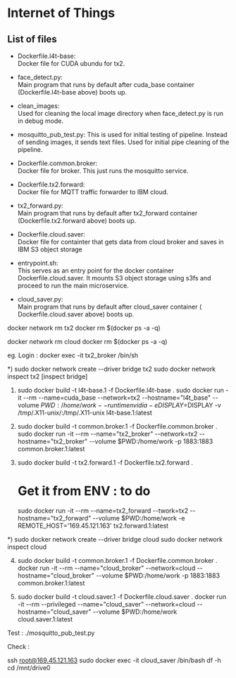 # Internet of Things

## List of files  

 - Dockerfile.l4t-base:  
   Docker file for CUDA ubundu for tx2.

 - face_detect.py:  
   Main program that runs by default after cuda_base container (Dockerfile.l4t-base above) boots up.

 - clean_images:  
   Used for cleaning the local image directory when face_detect.py is run in debug mode.

 - mosquitto_pub_test.py: 
   This is used for initial testing of pipeline. Instead of sending images, it sends text files. Used for initial pipe cleaning of the pipeline. 

 - Dockerfile.common.broker:  
   Docker file for broker. This just runs the mosquitto service.

 - Dockerfile.tx2.forward:  
   Docker file for MQTT traffic forwarder to IBM cloud.

 - tx2_forward.py:  
   Main program that runs by default after tx2_forward container (Dockerfile.tx2.forward above) boots up.

 - Dockerfile.cloud.saver:  
   Docker file for containter that gets data from cloud broker and saves in IBM S3 object storage

 - entrypoint.sh:  
   This serves as an entry point for the docker container Dockerfile.cloud.saver. It mounts S3 object storage using s3fs and proceed to run the main microservice.

 - cloud_saver.py:  
   Main program that runs by default after cloud_saver container ( Dockerfile.cloud.saver above) boots up.


docker network rm tx2
docker rm $(docker ps -a -q)

docker network rm cloud
docker rm $(docker ps -a -q)

eg. Login : docker exec -it tx2_broker  /bin/sh

*) sudo docker network create --driver bridge tx2
   sudo docker network inspect tx2 [inspect bridge]

1) sudo docker build -t l4t-base.1 -f Dockerfile.l4t-base .
   sudo docker run -it --rm --name=cuda_base --network=tx2 --hostname="l4t_base" --volume $PWD:/home/work  --runtime nvidia  -e DISPLAY=$DISPLAY -v /tmp/.X11-unix/:/tmp/.X11-unix  l4t-base.1:latest

2) sudo docker build -t common.broker.1 -f Dockerfile.common.broker .
   sudo docker run -it --rm  --name="tx2_broker" --network=tx2 --hostname="tx2_broker"  --volume $PWD:/home/work -p 1883:1883  common.broker.1:latest

3) sudo docker build -t tx2.forward.1 -f Dockerfile.tx2.forward .
   # Get it from ENV : to do
   sudo docker run -it --rm  --name=tx2_forward --twork=tx2 --hostname="tx2_forward" --volume $PWD:/home/work -e REMOTE_HOST='169.45.121.163' tx2.forward.1:latest


*) sudo docker network create --driver bridge cloud
   sudo docker network inspect cloud


4) sudo docker build -t common.broker.1 -f Dockerfile.common.broker .
   docker run -it --rm  --name="cloud_broker" --network=cloud --hostname="cloud_broker"  --volume $PWD:/home/work -p 1883:1883  common.broker.1:latest

5) sudo docker build -t cloud.saver.1 -f Dockerfile.cloud.saver .
   docker run -it --rm  --privileged  --name="cloud_saver" --network=cloud --hostname="cloud_saver" --volume $PWD:/home/work    cloud.saver.1:latest

Test : ./mosquitto_pub_test.py

Check : 

ssh root@169.45.121.163
sudo docker exec -it cloud_saver /bin/bash
df -h
cd /mnt/drive0
